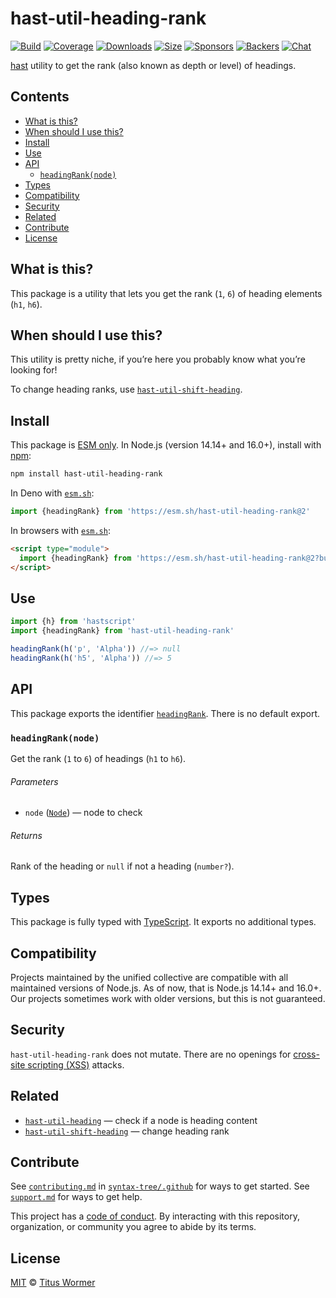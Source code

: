 # hast-util-heading-rank

[![Build][build-badge]][build]
[![Coverage][coverage-badge]][coverage]
[![Downloads][downloads-badge]][downloads]
[![Size][size-badge]][size]
[![Sponsors][sponsors-badge]][collective]
[![Backers][backers-badge]][collective]
[![Chat][chat-badge]][chat]

[hast][] utility to get the rank (also known as depth or level) of headings.

## Contents

*   [What is this?](#what-is-this)
*   [When should I use this?](#when-should-i-use-this)
*   [Install](#install)
*   [Use](#use)
*   [API](#api)
    *   [`headingRank(node)`](#headingranknode)
*   [Types](#types)
*   [Compatibility](#compatibility)
*   [Security](#security)
*   [Related](#related)
*   [Contribute](#contribute)
*   [License](#license)

## What is this?

This package is a utility that lets you get the rank (`1`, `6`) of heading
elements (`h1`, `h6`).

## When should I use this?

This utility is pretty niche, if you’re here you probably know what you’re
looking for!

To change heading ranks, use
[`hast-util-shift-heading`][hast-util-shift-heading].

## Install

This package is [ESM only][esm].
In Node.js (version 14.14+ and 16.0+), install with [npm][]:

```sh
npm install hast-util-heading-rank
```

In Deno with [`esm.sh`][esmsh]:

```js
import {headingRank} from 'https://esm.sh/hast-util-heading-rank@2'
```

In browsers with [`esm.sh`][esmsh]:

```html
<script type="module">
  import {headingRank} from 'https://esm.sh/hast-util-heading-rank@2?bundle'
</script>
```

## Use

```js
import {h} from 'hastscript'
import {headingRank} from 'hast-util-heading-rank'

headingRank(h('p', 'Alpha')) //=> null
headingRank(h('h5', 'Alpha')) //=> 5
```

## API

This package exports the identifier [`headingRank`][headingrank].
There is no default export.

### `headingRank(node)`

Get the rank (`1` to `6`) of headings (`h1` to `h6`).

###### Parameters

*   `node` ([`Node`][node])
    — node to check

###### Returns

Rank of the heading or `null` if not a heading (`number?`).

## Types

This package is fully typed with [TypeScript][].
It exports no additional types.

## Compatibility

Projects maintained by the unified collective are compatible with all maintained
versions of Node.js.
As of now, that is Node.js 14.14+ and 16.0+.
Our projects sometimes work with older versions, but this is not guaranteed.

## Security

`hast-util-heading-rank` does not mutate.
There are no openings for [cross-site scripting (XSS)][xss] attacks.

## Related

*   [`hast-util-heading`](https://github.com/syntax-tree/hast-util-heading)
    — check if a node is heading content
*   [`hast-util-shift-heading`](https://github.com/syntax-tree/hast-util-heading)
    — change heading rank

## Contribute

See [`contributing.md`][contributing] in [`syntax-tree/.github`][health] for
ways to get started.
See [`support.md`][support] for ways to get help.

This project has a [code of conduct][coc].
By interacting with this repository, organization, or community you agree to
abide by its terms.

## License

[MIT][license] © [Titus Wormer][author]

<!-- Definition -->

[build-badge]: https://github.com/syntax-tree/hast-util-heading-rank/workflows/main/badge.svg

[build]: https://github.com/syntax-tree/hast-util-heading-rank/actions

[coverage-badge]: https://img.shields.io/codecov/c/github/syntax-tree/hast-util-heading-rank.svg

[coverage]: https://codecov.io/github/syntax-tree/hast-util-heading-rank

[downloads-badge]: https://img.shields.io/npm/dm/hast-util-heading-rank.svg

[downloads]: https://www.npmjs.com/package/hast-util-heading-rank

[size-badge]: https://img.shields.io/bundlephobia/minzip/hast-util-heading-rank.svg

[size]: https://bundlephobia.com/result?p=hast-util-heading-rank

[sponsors-badge]: https://opencollective.com/unified/sponsors/badge.svg

[backers-badge]: https://opencollective.com/unified/backers/badge.svg

[collective]: https://opencollective.com/unified

[chat-badge]: https://img.shields.io/badge/chat-discussions-success.svg

[chat]: https://github.com/syntax-tree/unist/discussions

[npm]: https://docs.npmjs.com/cli/install

[esm]: https://gist.github.com/sindresorhus/a39789f98801d908bbc7ff3ecc99d99c

[esmsh]: https://esm.sh

[typescript]: https://www.typescriptlang.org

[license]: license

[author]: https://wooorm.com

[health]: https://github.com/syntax-tree/.github

[contributing]: https://github.com/syntax-tree/.github/blob/main/contributing.md

[support]: https://github.com/syntax-tree/.github/blob/main/support.md

[coc]: https://github.com/syntax-tree/.github/blob/main/code-of-conduct.md

[hast]: https://github.com/syntax-tree/hast

[node]: https://github.com/syntax-tree/hast#nodes

[xss]: https://en.wikipedia.org/wiki/Cross-site_scripting

[hast-util-shift-heading]: https://github.com/syntax-tree/hast-util-shift-heading

[headingrank]: #headingranknode
